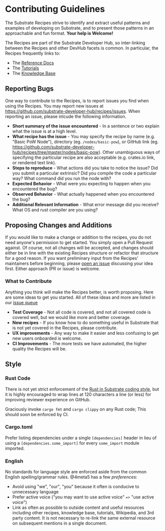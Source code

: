 # Contributing Guidelines

The Substrate Recipes strive to identify and extract useful patterns and examples of developing on
Substrate, and to present those patterns in an approachable and fun format. **Your help is
Welcome!**

The Recipes are part of the Substrate Developer Hub, so inter-linking between the Recipes and other
DevHub facets is common. In particular, the Recipes frequently links to:

-   The [Reference Docs](https://substrate.dev/rustdocs/v3.0.0/)
-   The [Tutorials](https://substrate.dev/en/tutorials)
-   The [Knowledge Base](https://substrate.dev/docs/en/)

## Reporting Bugs

One way to contribute to the Recipes, is to report issues you find when using the Recipes. You may
report new issues at https://github.com/substrate-developer-hub/recipes/issues. When reporting an
issue, please inlcude the following information.

-   **Short summary of the issue encountered** - In a sentence or two explain what the issue is at a
	high level.
-   **What recipe has the issue** - You may specify the recipe by name (e.g. "Basic PoW Node"),
	directory (eg. `/nodes/basic-pow`), or GitHub link (eg.
	https://github.com/substrate-developer-hub/recipes/tree/master/nodes/basic-pow). Other
	unambiguous ways of specifying the particular recipe are also acceptable (e.g. crates.io link,
	or rendered text link).
-   **Steps to reproduce** - What actions did you take to notice the issue? Did you submit a
	particular extrinsic? Did you compile the code a particular way? What command did you run the
	node with?
-   **Expected Behavior** - What were you expecting to happen when you encountered the bug?
-   **Observed Behavior** - What actually happened when you encountered the bug?
-   **Additional Relevant Information** - What error message did you receive? What OS and rust
	compiler are you using?

## Proposing Changes and Additions

If you would like to make a change or addition to the recipes, you do not need anyone's permission
to get started. You simply open a Pull Request against. Of course, not all changes will be accepted,
and changes should either be in line with the existing Recipes structure or refactor that structure
for a good reason. If you want preliminary input from the Recipes' maintainers before beginning,
please [open an issue](https://github.com/substrate-developer-hub/recipes/issues) discussing your
idea first. Either approach (PR or issue) is welcome.

### What to Contribute

Anything you think will make the Recipes better, is worth proposing. Here are some ideas to get you
started. All of these ideas and more are listed in our
[issue queue](https://github.com/substrate-developer-hub/recipes/issues)

-   **Test Coverage** - Not all code is covered, and not all covered code is covered well, but we
	would like more and better coverage.
-   **New recipes** - If you know how to do something useful in Substrate that is not yet covered in
	the Recipes, please contribute.
-   **UX improvements** - Any way to make it easier and less confusing to get new users onboarded is
	welcome.
-   **CI Improvements** - The more tests we have automated, the higher quality the Recipes will be.

## Style

### Rust Code

There is not yet strict enforcement of the
[Rust in Substrate coding style](https://github.com/paritytech/substrate/blob/master/docs/STYLE_GUIDE.md),
but it is highly encouraged to wrap lines at 120 characters a line (or less) for improving reviewer
experience on GitHub.

Graciously invoke `cargo fmt` and `cargo clippy` on any Rust code; This should soon be enforced by
CI.

### Cargo.toml

Prefer listing dependencies under a single `[dependencies]` header in lieu of using a
`[dependencies.some_import]` for every `some_import` module imported.

### English

No standards for language style are enforced aside from the common English spelling/grammar rules.
@4meta5 has a few _preferences_:

-   Avoid using "we", "our", "you" because it often is conducive to unnecessary language
-   Prefer active voice ("you may want to use active voice" `=>` "use active voice")
-   Link as often as possible to outside content and useful resources including other recipes,
	knowledge base, tutorials, Wikipedia, and 3rd party content. It is not necessary to re-link the
	same external resource on subsequent mentions in a single document.
